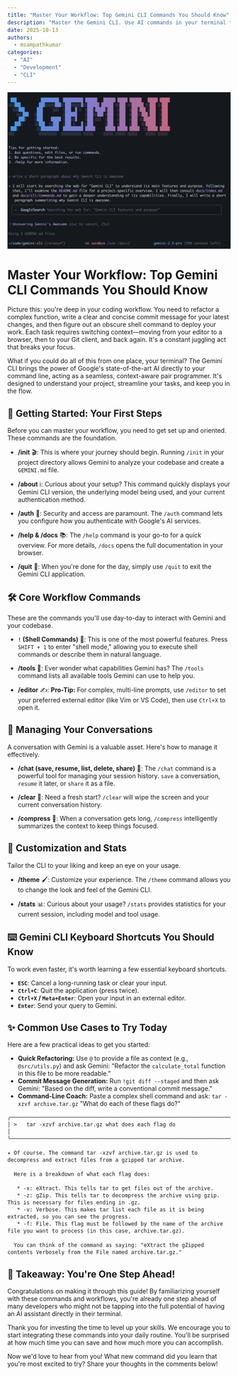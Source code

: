 ```yaml
---
title: "Master Your Workflow: Top Gemini CLI Commands You Should Know"
description: "Master the Gemini CLI. Use AI commands in your terminal to code faster & boost productivity. Learn how."
date: 2025-10-13
authors:
  - msampathkumar
categories:
  - "AI"
  - "Development"
  - "CLI"
---
```


![img_3.png](images/img_3.png)

# Master Your Workflow: Top Gemini CLI Commands You Should Know

Picture this: you're deep in your coding workflow. You need to refactor a complex function, write a clear and concise commit message for your latest changes, and then figure out an obscure shell command to deploy your work. Each task requires switching context—moving from your editor to a browser, then to your Git client, and back again. It's a constant juggling act that breaks your focus.

What if you could do all of this from one place, your terminal? The Gemini CLI brings the power of Google's state-of-the-art AI directly to your command line, acting as a seamless, context-aware pair programmer. It's designed to understand your project, streamline your tasks, and keep you in the flow.

## 🚀 Getting Started: Your First Steps

Before you can master your workflow, you need to get set up and oriented. These commands are the foundation.

*   **/init** 🎬: This is where your journey should begin. Running `/init` in your project directory allows Gemini to analyze your codebase and create a `GEMINI.md` file.

*   **/about** ℹ️: Curious about your setup? This command quickly displays your Gemini CLI version, the underlying model being used, and your current authentication method.

*   **/auth** 🔑: Security and access are paramount. The `/auth` command lets you configure how you authenticate with Google's AI services.

*   **/help & /docs** 📚: The `/help` command is your go-to for a quick overview. For more details, `/docs` opens the full documentation in your browser.

*   **/quit** 👋: When you're done for the day, simply use `/quit` to exit the Gemini CLI application.

## 🛠️ Core Workflow Commands

These are the commands you'll use day-to-day to interact with Gemini and your codebase.

*   **`!` (Shell Commands)** 🐚: This is one of the most powerful features. Press `SHIFT + 1` to enter "shell mode," allowing you to execute shell commands or describe them in natural language.

    <!-- TODO: Generate a GIF demonstrating natural language shell command, e.g., user types "list all ts files" and Gemini executes `find . -name "*.ts"` -->

*   **/tools** 🧰: Ever wonder what capabilities Gemini has? The `/tools` command lists all available tools Gemini can use to help you.

*   **/editor** ✍️: **Pro-Tip:** For complex, multi-line prompts, use `/editor` to set your preferred external editor (like Vim or VS Code), then use `Ctrl+X` to open it.

## 💬 Managing Your Conversations

A conversation with Gemini is a valuable asset. Here's how to manage it effectively.

*   **/chat (save, resume, list, delete, share)** 💾: The `/chat` command is a powerful tool for managing your session history. `save` a conversation, `resume` it later, or `share` it as a file.

    <!-- TODO: Generate a GIF demonstrating the /chat save and /chat resume workflow, showing a user saving a session and coming back to it later. -->

*   **/clear** 🧹: Need a fresh start? `/clear` will wipe the screen and your current conversation history.

*   **/compress** 🧠: When a conversation gets long, `/compress` intelligently summarizes the context to keep things focused.

## 🎨 Customization and Stats

Tailor the CLI to your liking and keep an eye on your usage.

*   **/theme** 🖌️: Customize your experience. The `/theme` command allows you to change the look and feel of the Gemini CLI.

*   **/stats** 📊: Curious about your usage? `/stats` provides statistics for your current session, including model and tool usage.

## ⌨️ Gemini CLI Keyboard Shortcuts You Should Know

To work even faster, it's worth learning a few essential keyboard shortcuts.

*   **`ESC`**: Cancel a long-running task or clear your input.
*   **`Ctrl+C`**: Quit the application (press twice).
*   **`Ctrl+X` / `Meta+Enter`**: Open your input in an external editor.
*   **`Enter`**: Send your query to Gemini.

## ✨ Common Use Cases to Try Today

Here are a few practical ideas to get you started:

*   **Quick Refactoring:** Use `@` to provide a file as context (e.g., `@src/utils.py`) and ask Gemini: "Refactor the `calculate_total` function in this file to be more readable."
*   **Commit Message Generation:** Run `!git diff --staged` and then ask Gemini: "Based on the diff, write a conventional commit message."
*   **Command-Line Coach:** Paste a complex shell command and ask: `tar -xzvf archive.tar.gz` "What do each of these flags do?"

```aiexclude
╭────────────────────────────────────────────────────────────────────────────────────────────────────────────────────────────────────╮
│ >   tar -xzvf archive.tar.gz what does each flag do                                                                                             │
╰────────────────────────────────────────────────────────────────────────────────────────────────────────────────────────────────────╯

✦ Of course. The command tar -xzvf archive.tar.gz is used to decompress and extract files from a gzipped tar archive.

  Here is a breakdown of what each flag does:

   * -x: eXtract. This tells tar to get files out of the archive.
   * -z: gZip. This tells tar to decompress the archive using gzip. This is necessary for files ending in .gz.
   * -v: Verbose. This makes tar list each file as it is being extracted, so you can see the progress.
   * -f: File. This flag must be followed by the name of the archive file you want to process (in this case, archive.tar.gz).

  You can think of the command as saying: "eXtract the gZipped contents Verbosely from the File named archive.tar.gz."
```

## 🎉 Takeaway: You're One Step Ahead!

Congratulations on making it through this guide! By familiarizing yourself with these commands and workflows, you're already one step ahead of many developers who might not be tapping into the full potential of having an AI assistant directly in their terminal.

Thank you for investing the time to level up your skills. We encourage you to start integrating these commands into your daily routine. You'll be surprised at how much time you can save and how much more you can accomplish.

Now we'd love to hear from you! What new command did you learn that you're most excited to try? Share your thoughts in the comments below!
